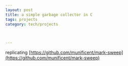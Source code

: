 ```yaml
---
layout: post
title: a simple garbage collector in C
tags: projects
category: tech/projects
 
 

---
```



replicating [https://github.com/munificent/mark-sweep](https://github.com/munificent/mark-sweep) 

<script src="https://gist.github.com/selimslab/1a7250e45ad8543cf3a7ca08d664e5b4.js"></script>